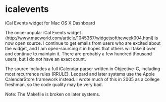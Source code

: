 icalevents
==========

iCal Events widget for Mac OS X Dashboard

The once-popular iCal Events widget (http://www.macworld.com/article/1045367/widgetsoftheweek004.html) is now open source. I continue to get emails from users who are excited about the widget, and I am open-sourcing it in hopes that others will take it over and continue to maintain it. There are probably a few hundred thousand users, but I do not have an exact count.

The source includes a full iCalendar parser written in Objective-C, including most recurrence rules (RRULE). Leopard and later systems use the Apple CalendarStore framework instead. I wrote much of this in 2005 as a college freshman, so the code quality may be very bad.

Note: The Makefile is broken on later systems.